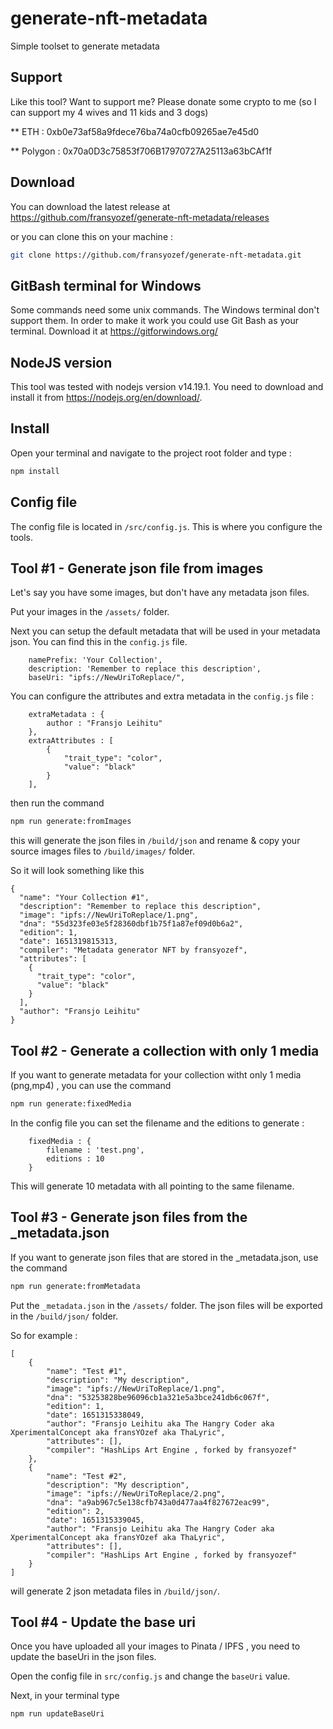 # generate-nft-metadata

Simple toolset to generate metadata


## Support
Like this tool? Want to support me? Please donate some crypto to me (so I can support my 4 wives and 11 kids and 3 dogs) 

** ETH : 0xb0e73af58a9fdece76ba74a0cfb09265ae7e45d0

** Polygon : 0x70a0D3c75853f706B17970727A25113a63bCAf1f

## Download 

You can download the latest release at https://github.com/fransyozef/generate-nft-metadata/releases

or you can clone this on your machine :

```sh
git clone https://github.com/fransyozef/generate-nft-metadata.git
```

## GitBash terminal for Windows
Some commands need some unix commands. The Windows terminal don't support them. In order to make it work you could use Git Bash as your terminal. Download it at https://gitforwindows.org/

## NodeJS version
This tool was tested with nodejs version v14.19.1. You need to download and install it from https://nodejs.org/en/download/.

## Install
Open your terminal and navigate to the project root folder and type :

```sh
npm install
```

## Config file

The config file is located in `/src/config.js`. This is where you configure the tools. 


## Tool #1 - Generate json file from images

Let's say you have some images, but don't have any metadata json files.

Put your images in the `/assets/` folder.

Next you can setup the default metadata that will be used in your metadata json. 
You can find this in the `config.js` file.

```
    namePrefix: 'Your Collection',
    description: 'Remember to replace this description',
    baseUri: "ipfs://NewUriToReplace/",
```


You can configure the attributes and extra metadata in the `config.js` file :

```
    extraMetadata : {
        author : "Fransjo Leihitu"
    },
    extraAttributes : [
        {
            "trait_type": "color",
            "value": "black"
        }
    ],
```

then run the command 

```sh
npm run generate:fromImages
```

this will generate the json files in `/build/json` and rename & copy your source images files to `/build/images/` folder.

So it will look something like this

```
{
  "name": "Your Collection #1",
  "description": "Remember to replace this description",
  "image": "ipfs://NewUriToReplace/1.png",
  "dna": "55d323fe03e5f28360dbf1b75f1a87ef09d0b6a2",
  "edition": 1,
  "date": 1651319815313,
  "compiler": "Metadata generator NFT by fransyozef",
  "attributes": [
    {
      "trait_type": "color",
      "value": "black"
    }
  ],
  "author": "Fransjo Leihitu"
}
````


## Tool #2 - Generate a collection with only 1 media

If you want to generate metadata for your collection witht only 1 media (png,mp4) , you can use the command

```sh
npm run generate:fixedMedia
```

In the config file you can set the filename and the editions to generate :

```
    fixedMedia : {
        filename : 'test.png',
        editions : 10
    }
```

This will generate 10 metadata with all pointing to the same filename.


## Tool #3 - Generate json files from the _metadata.json

If you want to generate json files that are stored in the _metadata.json, use the command

```sh
npm run generate:fromMetadata
```

Put the `_metadata.json` in the `/assets/` folder. The json files will be exported in the `/build/json/` folder.

So for example :

```
[
    {
        "name": "Test #1",
        "description": "My description",
        "image": "ipfs://NewUriToReplace/1.png",
        "dna": "53253828be96096cb1a321e5a3bce241db6c067f",
        "edition": 1,
        "date": 1651315338049,
        "author": "Fransjo Leihitu aka The Hangry Coder aka XperimentalConcept aka fransYOzef aka ThaLyric",
        "attributes": [],
        "compiler": "HashLips Art Engine , forked by fransyozef"
    },
    {
        "name": "Test #2",
        "description": "My description",
        "image": "ipfs://NewUriToReplace/2.png",
        "dna": "a9ab967c5e138cfb743a0d477aa4f827672eac99",
        "edition": 2,
        "date": 1651315339045,
        "author": "Fransjo Leihitu aka The Hangry Coder aka XperimentalConcept aka fransYOzef aka ThaLyric",
        "attributes": [],
        "compiler": "HashLips Art Engine , forked by fransyozef"
    }
]
```

will generate 2 json metadata files in `/build/json/`.


## Tool #4 - Update the base uri

Once you have uploaded all your images to Pinata / IPFS , you need to update the baseUri in the json files.

Open the config file in `src/config.js`  and change the `baseUri` value. 

Next, in your terminal type

```sh
npm run updateBaseUri
```